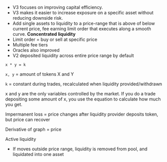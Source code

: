 - V3 focuses on improving capital efficiency.
- V3 makes it easier to increase exposure on a specific asset without reducing downside risk.
- Add single assets to liquidity to a price-range that is above of below current price, fee earning limit order that executes along a smooth curve. __Concentrated liquidity__
- Limit order = buy or sell at specific price
- Multiple fee tiers
- Oracles also improved
- V2 deposited liquidity across entire price range by default

`x * y = k`

`x, y` = amount of tokens X and Y

`k` = constant during trades, recalculated when liquidity provided/withdrawn

x and y are the only variables controlled by the market. If you do a trade depositing some amount of x, you use the equation to calculate how much you get.

Impermanent loss = price changes after liquidity provider deposits token, but price can recover

Derivative of graph = price

Active liquidity
- If moves outside price range, liquidity is removed from pool, and liquidated into one asset